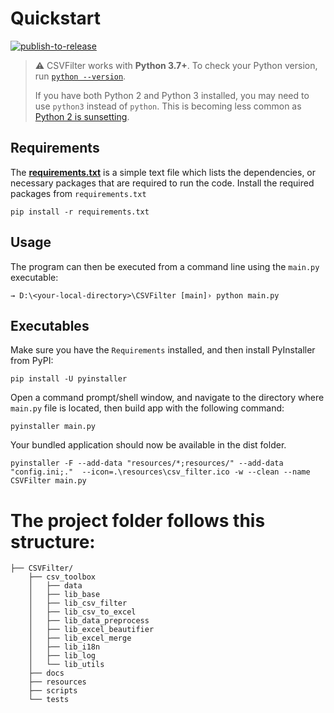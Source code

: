 # Quickstart

[![publish-to-release](https://github.com/xmaihh/CSVFilter/actions/workflows/publish-to-release.yml/badge.svg?branch=main)](https://github.com/xmaihh/CSVFilter/actions/workflows/publish-to-release.yml)

> ⚠️ CSVFilter works with **Python 3.7+**. To check your Python version, run [`python --version`](https://docs.python.org/3/using/cmdline.html#cmdoption-version).
>
> If you have both Python 2 and Python 3 installed, you may need to use `python3` instead of `python`. This is becoming less common as [Python 2 is sunsetting](https://www.python.org/doc/sunset-python-2/).

## Requirements

The [**requirements.txt**](./requirements.txt) is a simple text file which lists the dependencies, or necessary packages that are required to run the code.
Install the required packages from `requirements.txt`

```shell
pip install -r requirements.txt
```


## Usage

The program can then be executed from a command line using the `main.py` executable:

```shell
→ D:\<your-local-directory>\CSVFilter [main]› python main.py
```

## Executables

Make sure you have the `Requirements` installed, and then install PyInstaller from PyPI:

```
pip install -U pyinstaller
```

Open a command prompt/shell window, and navigate to the directory where `main.py` file is located, then build app with the following command:

```
pyinstaller main.py
```

Your bundled application should now be available in the dist folder.

```shell
pyinstaller -F --add-data "resources/*;resources/" --add-data "config.ini;."  --icon=.\resources\csv_filter.ico -w --clean --name CSVFilter main.py
```


# The project folder follows this structure:

```
├── CSVFilter/
    ├── csv_toolbox
    │   ├── data
    │   ├── lib_base
    │   ├── lib_csv_filter
    │   ├── lib_csv_to_excel
    │   ├── lib_data_preprocess
    │   ├── lib_excel_beautifier
    │   ├── lib_excel_merge
    │   ├── lib_i18n
    │   ├── lib_log
    │   └── lib_utils
    ├── docs
    ├── resources
    ├── scripts
    └── tests
```
